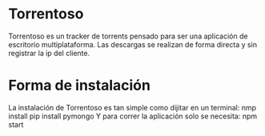 # Torrentoso
Torrentoso es un tracker de torrents pensado para ser una aplicación de escritorio multiplataforma. Las descargas se realizan de forma directa y sin registrar la ip del cliente.
 # Forma de instalación 
 La instalación de Torrentoso es tan simple como dijitar en un terminal:
 nmp install
 pip install pymongo
 Y para correr la aplicación solo se necesita:
 npm start

